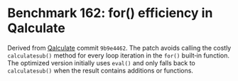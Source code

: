# Benchmark 162: for() efficiency in Qalculate

Derived from [Qalculate](https://github.com/Qalculate/libqalculate) commit `9b9e4462`.
The patch avoids calling the costly `calculatesub()` method for every loop
iteration in the `for()` built‑in function. The optimized version initially uses
`eval()` and only falls back to `calculatesub()` when the result contains
additions or functions.
